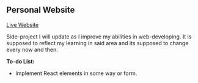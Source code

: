 ## Personal Website
[Live Website](https://andresdanielmtz.github.io/)

Side-project I will update as I improve my abilities in web-developing. It is supposed to reflect my learning in said area and its supposed to change every now and then. 

**To-do List:**
 - Implement React elements in some way or form.
